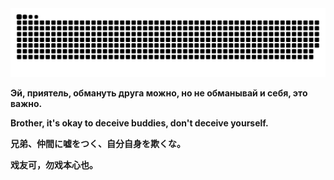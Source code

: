 <picture>
  <source media="(prefers-color-scheme: dark)" srcset="https://raw.githubusercontent.com/batman47steam/batman47steam/output/github-contribution-grid-snake-dark.svg">
  <source media="(prefers-color-scheme: light)" srcset="https://raw.githubusercontent.com/batman47steam/batman47steam/output/github-contribution-grid-snake.svg">
  <img alt="github contribution grid snake animation" src="https://raw.githubusercontent.com/batman47steam/batman47steam/output/github-contribution-grid-snake.svg">
</picture>


**Эй, приятель, обмануть друга можно, но не обманывай и себя, это важно.**

**Brother, it's okay to deceive buddies, don't deceive yourself.**

**兄弟、仲間に嘘をつく、自分自身を欺くな。**

**戏友可，勿戏本心也。**
